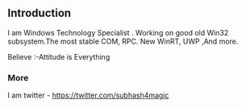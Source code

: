 ## Introduction

I am Windows Technology Specialist .
Working on good old Win32 subsystem.The most stable COM, RPC. New WinRT, UWP ,And more.        

Believe :-Attitude is Everything

### More 

I am twitter - https://twitter.com/subhash4magic
